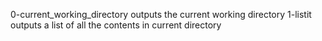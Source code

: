 0-current_working_directory outputs the current working directory
1-listit outputs a list of all the contents in current directory
